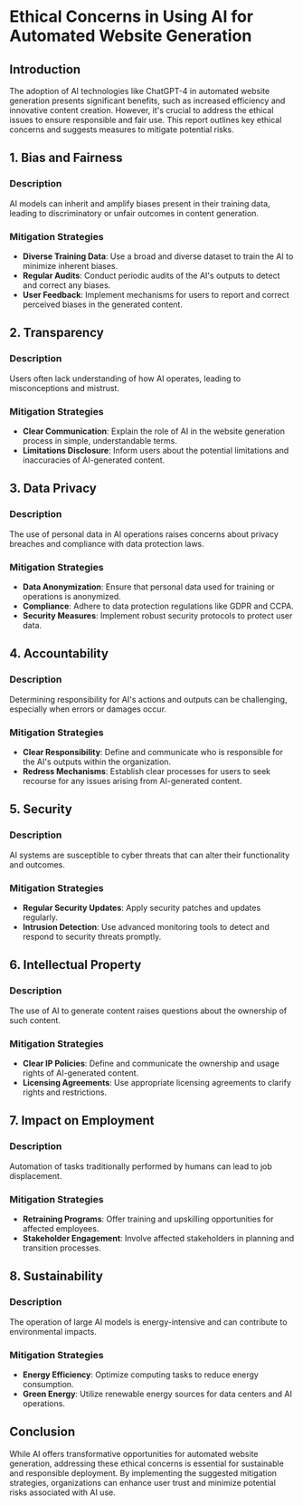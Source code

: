 # Ethical Concerns in Using AI for Automated Website Generation

## Introduction
The adoption of AI technologies like ChatGPT-4 in automated website generation presents significant benefits, such as increased efficiency and innovative content creation. However, it's crucial to address the ethical issues to ensure responsible and fair use. This report outlines key ethical concerns and suggests measures to mitigate potential risks.

## 1. Bias and Fairness
### Description
AI models can inherit and amplify biases present in their training data, leading to discriminatory or unfair outcomes in content generation.

### Mitigation Strategies
- **Diverse Training Data**: Use a broad and diverse dataset to train the AI to minimize inherent biases.
- **Regular Audits**: Conduct periodic audits of the AI's outputs to detect and correct any biases.
- **User Feedback**: Implement mechanisms for users to report and correct perceived biases in the generated content.

## 2. Transparency
### Description
Users often lack understanding of how AI operates, leading to misconceptions and mistrust.

### Mitigation Strategies
- **Clear Communication**: Explain the role of AI in the website generation process in simple, understandable terms.
- **Limitations Disclosure**: Inform users about the potential limitations and inaccuracies of AI-generated content.

## 3. Data Privacy
### Description
The use of personal data in AI operations raises concerns about privacy breaches and compliance with data protection laws.

### Mitigation Strategies
- **Data Anonymization**: Ensure that personal data used for training or operations is anonymized.
- **Compliance**: Adhere to data protection regulations like GDPR and CCPA.
- **Security Measures**: Implement robust security protocols to protect user data.

## 4. Accountability
### Description
Determining responsibility for AI's actions and outputs can be challenging, especially when errors or damages occur.

### Mitigation Strategies
- **Clear Responsibility**: Define and communicate who is responsible for the AI's outputs within the organization.
- **Redress Mechanisms**: Establish clear processes for users to seek recourse for any issues arising from AI-generated content.

## 5. Security
### Description
AI systems are susceptible to cyber threats that can alter their functionality and outcomes.

### Mitigation Strategies
- **Regular Security Updates**: Apply security patches and updates regularly.
- **Intrusion Detection**: Use advanced monitoring tools to detect and respond to security threats promptly.

## 6. Intellectual Property
### Description
The use of AI to generate content raises questions about the ownership of such content.

### Mitigation Strategies
- **Clear IP Policies**: Define and communicate the ownership and usage rights of AI-generated content.
- **Licensing Agreements**: Use appropriate licensing agreements to clarify rights and restrictions.

## 7. Impact on Employment
### Description
Automation of tasks traditionally performed by humans can lead to job displacement.

### Mitigation Strategies
- **Retraining Programs**: Offer training and upskilling opportunities for affected employees.
- **Stakeholder Engagement**: Involve affected stakeholders in planning and transition processes.

## 8. Sustainability
### Description
The operation of large AI models is energy-intensive and can contribute to environmental impacts.

### Mitigation Strategies
- **Energy Efficiency**: Optimize computing tasks to reduce energy consumption.
- **Green Energy**: Utilize renewable energy sources for data centers and AI operations.

## Conclusion
While AI offers transformative opportunities for automated website generation, addressing these ethical concerns is essential for sustainable and responsible deployment. By implementing the suggested mitigation strategies, organizations can enhance user trust and minimize potential risks associated with AI use.
